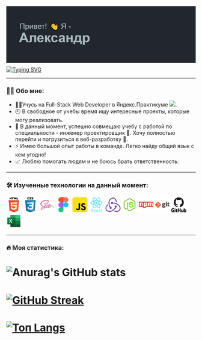 <img src="./header.png">
<a href="https://git.io/typing-svg"><img src="https://readme-typing-svg.herokuapp.com?font=Fira+Code&weight=600&size=30&duration=2000&pause=20000&color=4672AE&center=true&multiline=true&repeat=false&width=360&lines=Web+Developer" alt="Typing SVG" align="middle"/><img src="https://komarev.com/ghpvc/?username=EukleidesRUS&style=flat-square&color=green" alt="" align="middle"/></a>

---

### :man_technologist: Обо мне:
- :man_student:Учусь на Full-Stack Web Developer в Яндекс.Практикуме <img src="https://media.giphy.com/media/WUlplcMpOCEmTGBtBW/giphy.gif" width="30">.
- :clock9: В свободное от учебы время ищу интересные проекты, которые могу реализовать.
- :triangular_ruler: В данный момент, успешно совмещаю учебу с работой по специальности - инженер проектировщик :construction_worker:. Хочу полностью перейти и погрузиться в веб-разработку :rocket:.
- :zap: Имею большой опыт работы в команде. Легко найду общий язык с кем угодно! 
- :chart_with_upwards_trend: Люблю помогать людям и не боюсь брать ответственность.

---

### :hammer_and_wrench: Изученные технологии на данный момент:

<div>
  <img src="./Simple icons/HTML5.png" title="HTML5" alt="HTML5" width="40" height="40">
  <img src="./Simple icons/CSS3.png" title="CSS3" alt="CSS3" width="40" height="40">
  <img src="./Simple icons/SASS.png" title="SASS" alt="SASS" width="40" height="40">
  <img src="./Simple icons/Figma.png" title="Figma" alt="Figma" width="40" height="40">
  <img src="./Simple icons/JavaScript.png" title="JavaScript" alt="JavaScript" width="40" height="40">
  <img src="./Simple icons/React.png" title="React" alt="React" width="40" height="40">
  <img src="./Simple icons/Redux.png" title="Redux" alt="Redux" width="40" height="40">
  <img src="./Simple icons/NodeJS.png" title="NodeJS" alt="NodeJS" width="40" height="40">
  <img src="./Simple icons/NPM.png" title="Npm" alt="Npm" width="40" height="40">
  <img src="./Simple icons/Git.png" title="Git" alt="Git" width="40" height="40">
  <img src="./Simple icons/GitHub.png" title="GitHub" alt="GitHub" width="40" height="40">
  <img src="./Simple icons/Exel.png" title="Exel" alt="Exel" width="40" height="40">
</div>

---

### :fire: Моя статистика:
# ![Anurag's GitHub stats](https://github-readme-stats.vercel.app/api?username=EukleidesRuS&show_icons=true&theme=radical)
# [![GitHub Streak](http://github-readme-streak-stats.herokuapp.com?user=EukleidesRUS&theme=dark&background=000000)](https://git.io/streak-stats)
# [![Топ Langs](https://github-readme-stats.vercel.app/api/top-langs/?username=EukleidesRuS)](https://github.com/EukleidesRuS/github-readme-stats)
